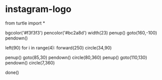 # instagram-logo
from turtle import *

bgcolor('#f3f3f3')
pencolor('#bc2a8d')
width(23)
penup()
goto(160,-100)
pendown()

left(90)
for i in range(4):
 forward(250)
 circle(34,90)

penup()
goto(85,30)
pendown()
circle(80,360)
penup()
goto(110,130)
pendown()
circle(7,360)

done()
